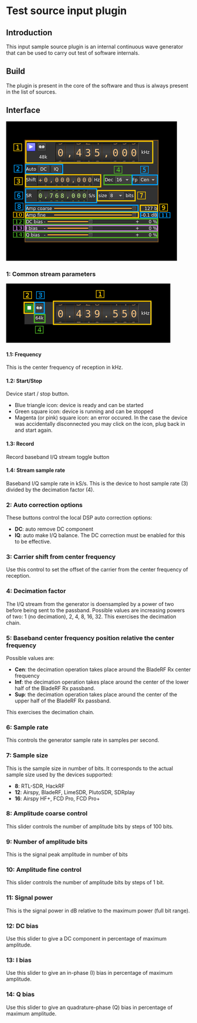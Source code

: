 <h1>Test source input plugin</h1>

<h2>Introduction</h2>

This input sample source plugin is an internal continuous wave generator that can be used to carry out test of software internals. 

<h2>Build</h2>

The plugin is present in the core of the software and thus is always present in the list of sources.

<h2>Interface</h2>

![Test source input plugin GUI](../../../doc/img/TestSourceInput_plugin.png)

<h3>1: Common stream parameters</h3>

![SDR Daemon source input stream GUI](../../../doc/img/SDRdaemonSource_plugin_01.png)

<h4>1.1: Frequency</h4>

This is the center frequency of reception in kHz.

<h4>1.2: Start/Stop</h4>

Device start / stop button. 

  - Blue triangle icon: device is ready and can be started
  - Green square icon: device is running and can be stopped
  - Magenta (or pink) square icon: an error occured. In the case the device was accidentally disconnected you may click on the icon, plug back in and start again.
  
<h4>1.3: Record</h4>

Record baseband I/Q stream toggle button

<h4>1.4: Stream sample rate</h4>

Baseband I/Q sample rate in kS/s. This is the device to host sample rate (3) divided by the decimation factor (4). 

<h3>2: Auto correction options</h3>

These buttons control the local DSP auto correction options:

  - **DC**: auto remove DC component
  - **IQ**: auto make I/Q balance. The DC correction must be enabled for this to be effective.

<h3>3: Carrier shift from center frequency</h3>

Use this control to set the offset of the carrier from the center frequency of reception.

<h3>4: Decimation factor</h3>

The I/Q stream from the generator is doensampled by a power of two before being sent to the passband. Possible values are increasing powers of two: 1 (no decimation), 2, 4, 8, 16, 32. This exercises the decimation chain.

<h3>5: Baseband center frequency position relative the center frequency</h3>

Possible values are:

  - **Cen**: the decimation operation takes place around the BladeRF Rx center frequency
  - **Inf**: the decimation operation takes place around the center of the lower half of the BladeRF Rx passband. 
  - **Sup**: the decimation operation takes place around the center of the upper half of the BladeRF Rx passband. 

This exercises the decimation chain.

<h3>6: Sample rate</h3>

This controls the generator sample rate in samples per second.

<h3>7: Sample size</h3>

This is the sample size in number of bits. It corresponds to the actual sample size used by the devices supported:

  - **8**: RTL-SDR, HackRF
  - **12**: Airspy, BladeRF, LimeSDR, PlutoSDR, SDRplay
  - **16**: Airspy HF+, FCD Pro, FCD Pro+
  
<h3>8: Amplitude coarse control</h3>

This slider controls the number of amplitude bits by steps of 100 bits.
  
<h3>9: Number of amplitude bits</h3>

This is the signal peak amplitude in number of bits
  
<h3>10: Amplitude fine control</h3>

This slider controls the number of amplitude bits by steps of 1 bit.
  
<h3>11: Signal power</h3>

This is the signal power in dB relative to the maximum power (full bit range).

<h3>12: DC bias</h3>

Use this slider to give a DC component in percentage of maximum amplitude.

<h3>13: I bias</h3>

Use this slider to give an in-phase (I) bias in percentage of maximum amplitude.

<h3>14: Q bias</h3>

Use this slider to give an quadrature-phase (Q) bias in percentage of maximum amplitude.